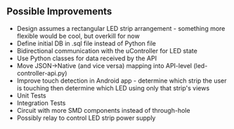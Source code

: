 ## Possible Improvements
- Design assumes a rectangular LED strip arrangement - something more flexible would be cool, but overkill for now
- Define initial DB in .sql file instead of Python file
- Bidirectional communication with the uController for LED state
- Use Python classes for data received by the API
- Move JSON->Native (and vice versa) mapping into API-level (led-controller-api.py)
- Improve touch detection in Android app - determine which strip the user is touching then determine which LED using only that strip's views
- Unit Tests
- Integration Tests
- Circuit with more SMD components instead of through-hole
- Possibly relay to control LED strip power supply
